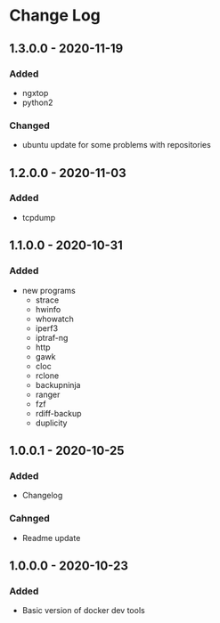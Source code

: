 # Change Log

## 1.3.0.0 - 2020-11-19
### Added
* ngxtop
* python2
### Changed
* ubuntu update for some problems with repositories

## 1.2.0.0 - 2020-11-03
### Added
* tcpdump

## 1.1.0.0 - 2020-10-31
### Added
* new programs
  * strace
  * hwinfo
  * whowatch
  * iperf3
  * iptraf-ng
  * http
  * gawk
  * cloc
  * rclone
  * backupninja
  * ranger
  * fzf
  * rdiff-backup
  * duplicity

## 1.0.0.1 - 2020-10-25
### Added
* Changelog
### Cahnged
* Readme update

## 1.0.0.0 - 2020-10-23
### Added
* Basic version of docker dev tools
